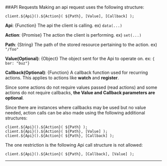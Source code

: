 ##API Requests
Making an api request uses the following structure:

`client.${Api}().${Action}( ${Path}, [Value], [Callback] );`

**Api**: {Function} The api the client is calling. ex) `data(...)`

**Action**: {Promise} The action the client is performing. ex) `set(...)`

**Path**: {String} The path of the stored resource pertaining to the action. ex) `"/foo"`

**Value(Optional)**: {Object} The object sent for the Api to operate on. ex: `{ bar: "buz"}`

**Callback(Optional)**: {Function} A callback function used for recurring actions. This applies to actions like **watch**
and **register**.

Since some actions do not require values passed (read actions) and some actions do not
require callbacks, **the Value and Callback parameters are optional**.

Since there are instances where callbacks may be used but no value needed, action calls can be also made using the
following additional structures:

```
client.${Api}().${Action}( ${Path} );
client.${Api}().${Action}( ${Path}, [Value] );
client.${Api}().${Action}( ${Path}, [Callback] );
```

The one restriction is the following Api call structure is not allowed:

```
client.${Api}().${Action}( ${Path}, [Callback], [Value] );
```

***

